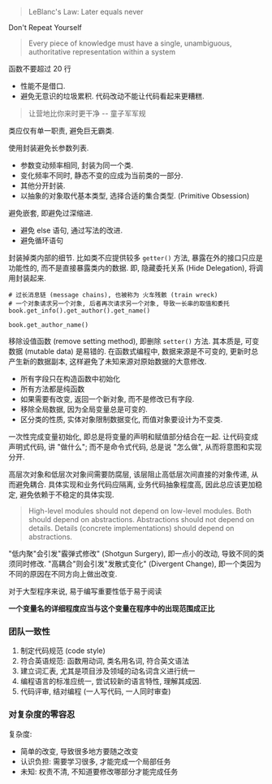 > LeBlanc's Law: Later equals never


Don't Repeat Yourself

> Every piece of knowledge must have a single, unambiguous, authoritative representation within a system

函数不要超过 20 行
- 性能不是借口. 
- 避免无意识的垃圾累积. 代码改动不能让代码看起来更糟糕.

> 让营地比你来时更干净 -- 童子军军规

类应仅有单一职责, 避免巨无霸类.

使用封装避免长参数列表.
- 参数变动频率相同, 封装为同一个类.
- 变化频率不同时, 静态不变的应成为当前类的一部分.
- 其他分开封装. 
- 以抽象的对象取代基本类型, 选择合适的集合类型. (Primitive Obsession)

避免嵌套, 即避免过深缩进.
- 避免 else 语句, 通过写法的改进.
- 避免循环语句

封装掉类内部的细节. 比如类不应提供较多 `getter()` 方法, 暴露在外的接口只应是功能性的, 而不是直接暴露类内的数据. 即, 隐藏委托关系 (Hide Delegation), 将调用封装起来.

```
# 过长消息链 (message chains), 也被称为 火车残骸 (train wreck)
# 一个对象请求另一个对象, 后者再次请求另一个对象, 导致一长串的取值和委托
book.get_info().get_author().get_name()

book.get_author_name()
```

移除设值函数 (remove setting method), 即删除 `setter()` 方法. 其本质是, 可变数据 (mutable data) 是易错的. 在函数式编程中, 数据来源是不可变的, 更新时总产生新的数据副本, 这样避免了未知来源对原始数据的大意修改.
- 所有字段只在构造函数中初始化
- 所有方法都是纯函数
- 如果需要有改变, 返回一个新对象, 而不是修改已有字段.
- 移除全局数据, 因为全局变量总是可变的.
- 区分类的性质, 实体对象限制数据变化, 而值对象要设计为不变类.

一次性完成变量初始化, 即总是将变量的声明和赋值部分结合在一起. 让代码变成声明式代码, 讲 "做什么"; 而不是命令式代码, 总是说 "怎么做", 从而将意图和实现分开.

高层次对象和低层次对象间需要防腐层, 该层阻止高低层次间直接的对象传递, 从而避免耦合. 具体实现和业务代码应隔离, 业务代码抽象程度高, 因此总应该更加稳定, 避免依赖于不稳定的具体实现.

> High-level modules should not depend on low-level modules. Both should depend on abstractions.
> Abstractions should not depend on details. 
> Details (concrete implementations) should depend on abstractions.

"低内聚"会引发"霰弹式修改" (Shotgun Surgery), 即一点小的改动, 导致不同的类须同时修改. "高耦合"则会引发"发散式变化" (Divergent Change), 即一个类因为不同的原因在不同方向上做出改变. 

对于大型程序来说, 易于编写重要性低于易于阅读

**一个变量名的详细程度应当与这个变量在程序中的出现范围成正比**

### 团队一致性

1. 制定代码规范 (code style)
2. 符合英语规范: 函数用动词, 类名用名词, 符合英文语法
3. 建立词汇表, 尤其是项目涉及领域的动名词含义进行统一
4. 编程语言的标准应统一, 尝试较新的语言特性, 理解其成因.
5. 代码评审, 结对编程 (一人写代码, 一人同时审查)

### 对复杂度的零容忍

复杂度:
- 简单的改变, 导致很多地方要随之改变
- 认识负担: 需要学习很多, 才能完成一个局部任务
- 未知: 权责不清, 不知道要修改哪部分才能完成任务


